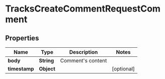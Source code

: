 

# TracksCreateCommentRequestComment


## Properties

| Name | Type | Description | Notes |
|------------ | ------------- | ------------- | -------------|
|**body** | **String** | Comment&#39;s content |  |
|**timestamp** | **Object** |  |  [optional] |



